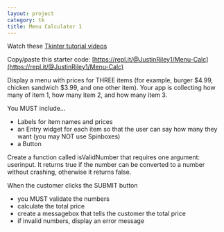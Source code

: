 ```yaml
---
layout: project
category: tk
title: Menu Calculator 1
---
```

Watch these [Tkinter tutorial videos](https://drive.google.com/open?id=1gb9k1pepJA0bC8QmTcXv03PY7UyIBypb)

Copy/paste this starter code: [https://repl.it/@JustinRiley1/Menu-Calc](https://repl.it/@JustinRiley1/Menu-Calc)

Display a menu with prices for THREE items (for example, burger $4.99, chicken sandwich $3.99, and one other item). Your app is collecting how many of item 1, how many item 2, and how many item 3.

You MUST include...
- Labels for item names and prices
- an Entry widget for each item so that the user can say how many they want (you may NOT use Spinboxes)
- a Button

Create a function called isValidNumber that requires one argument: userinput. It returns true if the number can be converted to a number without crashing, otherwise it returns false.

When the customer clicks the SUBMIT button
  - you MUST validate the numbers
  - calculate the total price
  - create a messagebox that tells the customer the total price
  - if invalid numbers, display an error message
